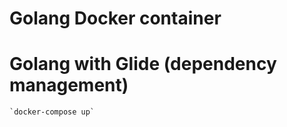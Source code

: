 # Golang Docker container

Golang with Glide (dependency management)
=========================================

	`docker-compose up`
